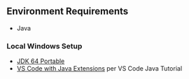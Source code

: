 ## Environment Requirements

- Java

### Local Windows Setup

- [JDK 64 Portable](https://portableapps.com/apps/utilities/jdkportable64)
- [VS Code with Java Extensions](https://code.visualstudio.com/docs/java/java-tutorial) per VS Code Java Tutorial
